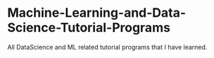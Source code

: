 # Machine-Learning-and-Data-Science-Tutorial-Programs
All DataScience  and ML related tutorial programs that I have learned.
